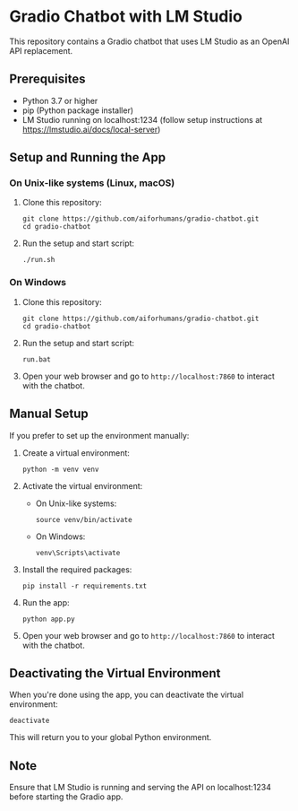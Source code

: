 # Gradio Chatbot with LM Studio

This repository contains a Gradio chatbot that uses LM Studio as an OpenAI API replacement.

## Prerequisites

- Python 3.7 or higher
- pip (Python package installer)
- LM Studio running on localhost:1234 (follow setup instructions at https://lmstudio.ai/docs/local-server)

## Setup and Running the App

### On Unix-like systems (Linux, macOS)

1. Clone this repository:
   ```
   git clone https://github.com/aiforhumans/gradio-chatbot.git
   cd gradio-chatbot
   ```

2. Run the setup and start script:
   ```
   ./run.sh
   ```

### On Windows

1. Clone this repository:
   ```
   git clone https://github.com/aiforhumans/gradio-chatbot.git
   cd gradio-chatbot
   ```

2. Run the setup and start script:
   ```
   run.bat
   ```

3. Open your web browser and go to `http://localhost:7860` to interact with the chatbot.

## Manual Setup

If you prefer to set up the environment manually:

1. Create a virtual environment:
   ```
   python -m venv venv
   ```

2. Activate the virtual environment:
   - On Unix-like systems:
     ```
     source venv/bin/activate
     ```
   - On Windows:
     ```
     venv\Scripts\activate
     ```

3. Install the required packages:
   ```
   pip install -r requirements.txt
   ```

4. Run the app:
   ```
   python app.py
   ```

5. Open your web browser and go to `http://localhost:7860` to interact with the chatbot.

## Deactivating the Virtual Environment

When you're done using the app, you can deactivate the virtual environment:

```
deactivate
```

This will return you to your global Python environment.

## Note

Ensure that LM Studio is running and serving the API on localhost:1234 before starting the Gradio app.
